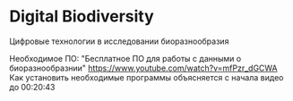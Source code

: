 # Digital Biodiversity
Цифровые технологии в исследовании биоразнообразия

Необходимое ПО: "Бесплатное ПО для работы с данными о биоразнообразнии" https://www.youtube.com/watch?v=mfPzr_dGCWA
<br>Как установить необходимые программы объясняется с начала видео до 00:20:43
